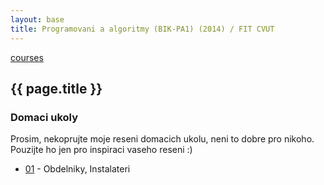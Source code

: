 ```yaml
---
layout: base
title: Programovani a algoritmy (BIK-PA1) (2014) / FIT CVUT
---
```


[courses](..)

## {{ page.title }}

### Domaci ukoly

Prosim, nekoprujte moje reseni domacich ukolu, neni to dobre pro nikoho. Pouzijte ho jen pro inspiraci vaseho reseni :)

* [01](domaci-ukoly-01.html) - Obdelniky, Instalateri


